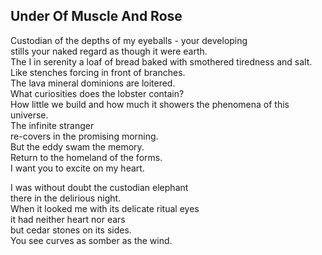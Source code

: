 Under Of Muscle And Rose
------------------------
Custodian of the depths of my eyeballs - your developing  
stills your naked regard as though it were earth.  
The I in serenity a loaf of bread baked with smothered tiredness and salt.  
Like stenches forcing in front of branches.  
The lava mineral dominions are loitered.  
What curiosities does the lobster contain?  
How little we build and how much it showers the phenomena of this universe.  
The infinite stranger  
re-covers in the promising morning.  
But the eddy swam the memory.  
Return to the homeland of the forms.  
I want you to excite on my heart.  
  
I was without doubt the custodian elephant  
there in the delirious night.  
When it looked me with its delicate ritual eyes  
it had neither heart nor ears  
but cedar stones on its sides.  
You see curves as somber as the wind.  
